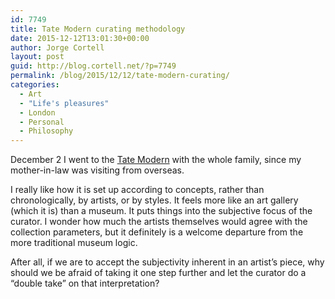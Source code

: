 ```yaml
---
id: 7749
title: Tate Modern curating methodology
date: 2015-12-12T13:01:30+00:00
author: Jorge Cortell
layout: post
guid: http://blog.cortell.net/?p=7749
permalink: /blog/2015/12/12/tate-modern-curating/
categories:
  - Art
  - "Life's pleasures"
  - London
  - Personal
  - Philosophy
---
```

December 2 I went to the <a href="http://www.tate.org.uk/visit/tate-modern" target="_blank">Tate Modern</a> with the whole family, since my mother-in-law was visiting from overseas.

I really like how it is set up according to concepts, rather than chronologically, by artists, or by styles. It feels more like an art gallery (which it is) than a museum. It puts things into the subjective focus of the curator. I wonder how much the artists themselves would agree with the collection parameters, but it definitely is a welcome departure from the more traditional museum logic.

After all, if we are to accept the subjectivity inherent in an artist’s piece, why should we be afraid of taking it one step further and let the curator do a “double take” on that interpretation?